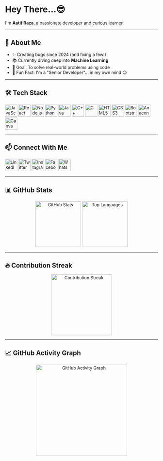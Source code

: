 <h1 align="left">Hey There...😎</h1>

<p align="left">I'm <strong>Aatif Raza</strong>, a passionate developer and curious learner.</p>

---

<h2 align="left">🚀 About Me</h2>

<ul align="left">
  <li>✨ Creating bugs since 2024 (and fixing a few!)</li>
  <li>📚 Currently diving deep into <strong>Machine Learning</strong></li>
  <li>🎯 Goal: To solve real-world problems using code</li>
  <li>🎲 Fun Fact: I'm a "Senior Developer"... in my own mind 😉</li>
</ul>

---

<h2 align="left">🛠️ Tech Stack</h2>

<div align="left">
  <img src="https://cdn.jsdelivr.net/gh/devicons/devicon/icons/javascript/javascript-original.svg" height="40" alt="JavaScript" />
  <img src="https://cdn.jsdelivr.net/gh/devicons/devicon/icons/react/react-original.svg" height="40" alt="React" />
  <img src="https://cdn.jsdelivr.net/gh/devicons/devicon/icons/nodejs/nodejs-original.svg" height="40" alt="Node.js" />
  <img src="https://cdn.jsdelivr.net/gh/devicons/devicon/icons/python/python-original.svg" height="40" alt="Python" />
  <img src="https://cdn.jsdelivr.net/gh/devicons/devicon/icons/java/java-original.svg" height="40" alt="Java" />
  <img src="https://cdn.jsdelivr.net/gh/devicons/devicon/icons/cplusplus/cplusplus-original.svg" height="40" alt="C++" />
  <img src="https://cdn.jsdelivr.net/gh/devicons/devicon/icons/c/c-original.svg" height="40" alt="C" />
  <img src="https://cdn.jsdelivr.net/gh/devicons/devicon/icons/html5/html5-original.svg" height="40" alt="HTML5" />
  <img src="https://cdn.jsdelivr.net/gh/devicons/devicon/icons/css3/css3-original.svg" height="40" alt="CSS3" />
  <img src="https://cdn.jsdelivr.net/gh/devicons/devicon/icons/bootstrap/bootstrap-original.svg" height="40" alt="Bootstrap" />
  <img src="https://cdn.jsdelivr.net/gh/devicons/devicon/icons/anaconda/anaconda-original.svg" height="40" alt="Anaconda" />
  <img src="https://cdn.jsdelivr.net/gh/devicons/devicon/icons/canva/canva-original.svg" height="40" alt="Canva" />
</div>

---

<h2 align="left">📫 Connect With Me</h2>

<p align="left">
  <a href="https://www.linkedin.com/in/aatifraza" target="_blank"><img src="https://raw.githubusercontent.com/maurodesouza/profile-readme-generator/master/src/assets/icons/social/linkedin/default.svg" width="40" alt="LinkedIn" /></a>
  <a href="https://twitter.com/aatifraza123" target="_blank"><img src="https://raw.githubusercontent.com/maurodesouza/profile-readme-generator/master/src/assets/icons/social/twitter/default.svg" width="40" alt="Twitter" /></a>
  <a href="https://instagram.com/beingaatif__20" target="_blank"><img src="https://raw.githubusercontent.com/maurodesouza/profile-readme-generator/master/src/assets/icons/social/instagram/default.svg" width="40" alt="Instagram" /></a>
  <a href="https://facebook.com/aatifraza123" target="_blank"><img src="https://raw.githubusercontent.com/maurodesouza/profile-readme-generator/master/src/assets/icons/social/facebook/default.svg" width="40" alt="Facebook" /></a>
  <a href="https://wa.me/8804819102" target="_blank"><img src="https://raw.githubusercontent.com/maurodesouza/profile-readme-generator/master/src/assets/icons/social/whatsapp/default.svg" width="40" alt="WhatsApp" /></a>
</p>

---

<h2 align="left">📊 GitHub Stats</h2>

<div align="center">
  <img src="https://github-readme-stats.vercel.app/api?username=Aatifraza123&show_icons=true&theme=dracula&hide_border=false&count_private=true" height="150" alt="GitHub Stats" />
  <img src="https://github-readme-stats.vercel.app/api/top-langs?username=Aatifraza123&layout=compact&theme=dracula&langs_count=6&hide_border=false" height="150" alt="Top Languages" />
</div>

---

<h2 align="left">🔥 Contribution Streak</h2>

<p align="center">
  <img src="https://github-readme-streak-stats.herokuapp.com/?user=Aatifraza123&theme=dracula&hide_border=false" height="200" alt="Contribution Streak" />
</p>

---

<h2 align="left">📈 GitHub Activity Graph</h2>

<p align="center">
  <img src="https://github-readme-activity-graph.vercel.app/graph?username=Aatifraza123&theme=dracula&hide_border=false&area=true" height="300" alt="GitHub Activity Graph" />
</p>

